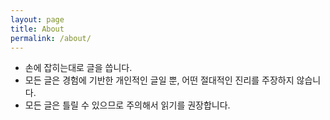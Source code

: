 ```yaml
---
layout: page
title: About
permalink: /about/
---
```


- 손에 잡히는대로 글을 씁니다.
- 모든 글은 경험에 기반한 개인적인 글일 뿐, 어떤 절대적인 진리를
  주장하지 않습니다.
- 모든 글은 틀릴 수 있으므로 주의해서 읽기를 권장합니다.
